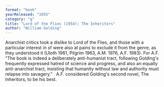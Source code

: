 ```yaml
---
format: "book"
yearReleased: "1955"
category: "g"
title: "Lord of the Flies (1954); The Inheritors"
author: "William Golding"
---
```

Anarchist critics took a dislike to Lord of the Flies,  and those with a particular interest in sf were also at pains to exclude it from  the genre, as they understood it (Uloth 1961, Pilgrim 1963, A.M. 1976, A.F.  1983). For A.F. "The book is indeed a deliberately anti-humanist tract,  following Golding's frequently expressed hatred of science and progress, and  also an equally anti-anarchist tract, insisting that humanity without law and  authority must relapse into savagery."
 
A.F. considered Golding's second novel, The Inheritors, to be his best.
 